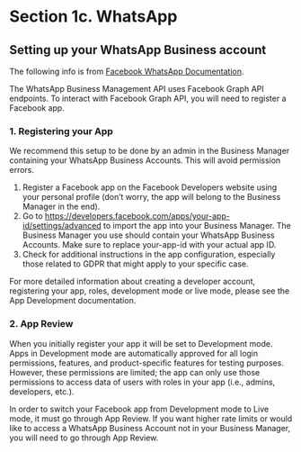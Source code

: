 # Section 1c. WhatsApp

## Setting up your WhatsApp Business account
The following info is from [Facebook WhatsApp Documentation](https://developers.facebook.com/docs/whatsapp/business-management-api "Facebook WhatsApp Documentation"). 

The WhatsApp Business Management API uses Facebook Graph API endpoints. To interact with Facebook Graph API, you will need to register a Facebook app.

### 1. Registering your App
We recommend this setup to be done by an admin in the Business Manager containing your WhatsApp Business Accounts. This will avoid permission errors.

1. Register a Facebook app on the Facebook Developers website using your personal profile (don’t worry, the app will belong to the Business Manager in the end).
2. Go to https://developers.facebook.com/apps/your-app-id/settings/advanced to import the app into your Business Manager. The Business Manager you use should contain your WhatsApp Business Accounts. Make sure to replace your-app-id with your actual app ID.
3. Check for additional instructions in the app configuration, especially those related to GDPR that might apply to your specific case.

For more detailed information about creating a developer account, registering your app, roles, development mode or live mode, please see the App Development documentation.

### 2. App Review
When you initially register your app it will be set to Development mode. Apps in Development mode are automatically approved for all login permissions, features, and product-specific features for testing purposes. However, these permissions are limited; the app can only use those permissions to access data of users with roles in your app (i.e., admins, developers, etc.).

In order to switch your Facebook app from Development mode to Live mode, it must go through App Review. If you want higher rate limits or would like to access a WhatsApp Business Account not in your Business Manager, you will need to go through App Review.
